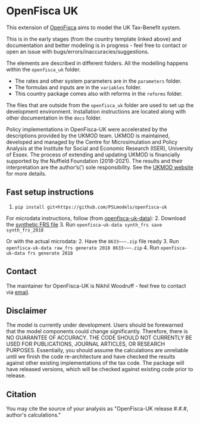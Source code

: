 # OpenFisca UK

This extension of [OpenFisca](https://github.com/openfisca/country-template) aims to model the UK Tax-Benefit system.

This is in the early stages (from the country template linked above) and documentation and better modeling is in progress - feel free to contact or open an issue with bugs/errors/inaccuracies/suggestions.

The elements are described in different folders. All the modelling happens within the `openfisca_uk` folder.

- The rates and other system parameters are in the `parameters` folder.
- The formulas and inputs are in the `variables` folder.
- This country package comes also with reforms in the `reforms` folder.

The files that are outside from the `openfisca_uk` folder are used to set up the development environment. Installation instructions are located along with other documentation in the ```docs``` folder.

Policy implementations in OpenFisca-UK were accelerated by the descriptions provided by the UKMOD team. UKMOD is maintained, developed and managed by the Centre for Microsimulation and Policy Analysis at the Institute for Social and Economic Research (ISER), University of Essex. The process of extending and updating UKMOD is financially supported by the Nuffield Foundation (2018-2021). The results and their interpretation are the author’s(’) sole responsibility. See the [UKMOD website](https://www.iser.essex.ac.uk/research/projects/ukmod) for more details.

## Fast setup instructions

1. `pip install git+https://github.com/PSLmodels/openfisca-uk`

For microdata instructions, follow (from [openfisca-uk-data](https://github.com/nikhilwoodruff/openfisca-uk-data)):
2. Download the [synthetic FRS file](https://github.com/nikhilwoodruff/openfisca-uk-data/releases/download/synth-frs/synth_frs_2018.h5)
3. Run `openfisca-uk-data synth_frs save synth_frs_2018`

Or with the actual microdata:
2. Have the `8633~~~.zip` file ready
3. Run `openfisca-uk-data raw_frs generate 2018 8633~~~.zip`
4. Run `openfisca-uk-data frs generate 2018`

## Contact

The maintainer for OpenFisca-UK is Nikhil Woodruff - feel free to contact via [email](mailto:nikhil.woodruff@ubicenter.org).

## Disclaimer

The model is currently under development. Users should be forewarned that the
model components could change significantly. Therefore, there is NO GUARANTEE
OF ACCURACY. THE CODE SHOULD NOT CURRENTLY BE USED FOR PUBLICATIONS, JOURNAL
ARTICLES, OR RESEARCH PURPOSES. Essentially, you should assume the calculations are unreliable until we finish the code re-architecture and have checked the results against other existing implementations of the tax code. The package will have released versions, which will be checked against existing code prior to release.

## Citation

You may cite the source of your analysis as "OpenFisca-UK release #.#.#, author's calculations."
